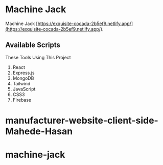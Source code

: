 # Machine Jack

Machine Jack [https://exquisite-cocada-2b5ef9.netlify.app/](https://exquisite-cocada-2b5ef9.netlify.app/).

## Available Scripts

These Tools Using This Project
1. React
2. Express.js
3. MongoDB
4. Tailwind
5. JavaScript
6. CSS3
7. Firebase

# manufacturer-website-client-side-Mahede-Hasan
# machine-jack
